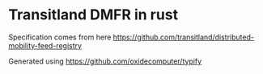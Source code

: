 # Transitland DMFR in rust

Specification comes from here https://github.com/transitland/distributed-mobility-feed-registry

Generated using https://github.com/oxidecomputer/typify
